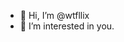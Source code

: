 - 👋 Hi, I’m @wtfllix
- 👀 I’m interested in you.

<!---
wtfllix/wtfllix is a ✨ special ✨ repository because its `README.md` (this file) appears on your GitHub profile.
You can click the Preview link to take a look at your changes.
--->
